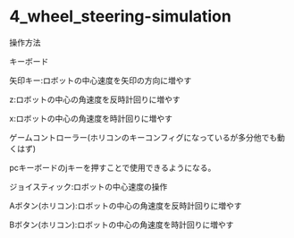 # 4_wheel_steering-simulation

操作方法


キーボード

矢印キー:ロボットの中心速度を矢印の方向に増やす

z:ロボットの中心の角速度を反時計回りに増やす

x:ロボットの中心の角速度を時計回りに増やす


ゲームコントローラー(ホリコンのキーコンフィグになっているが多分他でも動くはず)

pcキーボードのjキーを押すことで使用できるようになる。

ジョイスティック:ロボットの中心速度の操作

Aボタン(ホリコン):ロボットの中心の角速度を反時計回りに増やす

Bボタン(ホリコン):ロボットの中心の角速度を時計回りに増やす

